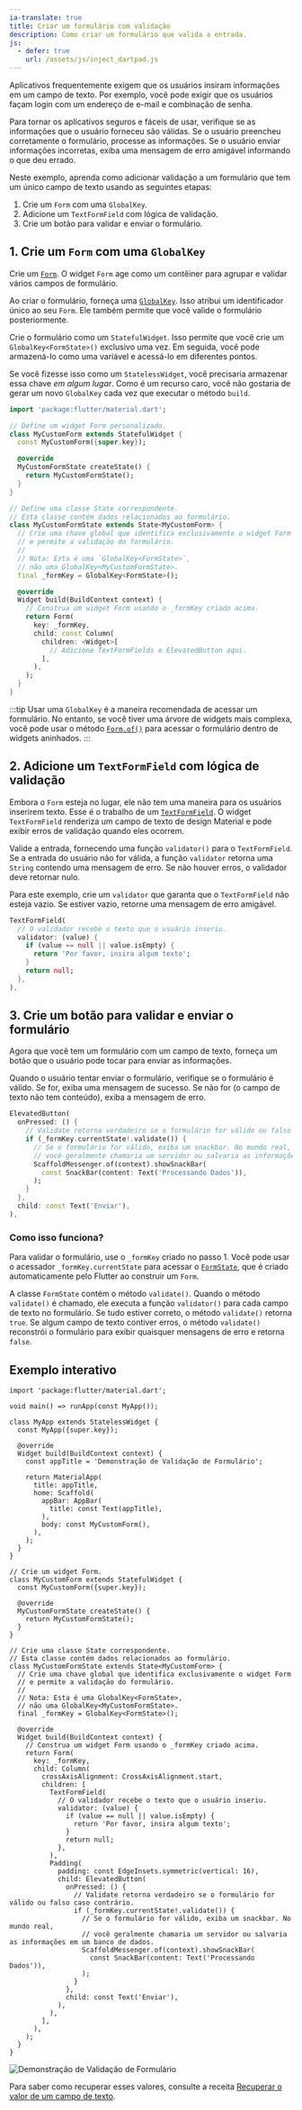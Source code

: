 ```yaml
---
ia-translate: true
title: Criar um formulário com validação
description: Como criar um formulário que valida a entrada.
js:
  - defer: true
    url: /assets/js/inject_dartpad.js
---
```


<?code-excerpt path-base="cookbook/forms/validation"?>

Aplicativos frequentemente exigem que os usuários insiram informações em um campo de texto.
Por exemplo, você pode exigir que os usuários façam login com um endereço de e-mail
e combinação de senha.

Para tornar os aplicativos seguros e fáceis de usar, verifique se as
informações que o usuário forneceu são válidas. Se o usuário preencheu corretamente
o formulário, processe as informações. Se o usuário enviar informações incorretas,
exiba uma mensagem de erro amigável informando o que deu
errado.

Neste exemplo, aprenda como adicionar validação a um formulário que tem
um único campo de texto usando as seguintes etapas:

  1. Crie um `Form` com uma `GlobalKey`.
  2. Adicione um `TextFormField` com lógica de validação.
  3. Crie um botão para validar e enviar o formulário.

## 1. Crie um `Form` com uma `GlobalKey`

Crie um [`Form`][].
O widget `Form` age como um contêiner para agrupar e
validar vários campos de formulário.

Ao criar o formulário, forneça uma [`GlobalKey`][].
Isso atribui um identificador único ao seu `Form`.
Ele também permite que você valide o formulário posteriormente.

Crie o formulário como um `StatefulWidget`.
Isso permite que você crie um `GlobalKey<FormState>()` exclusivo uma vez.
Em seguida, você pode armazená-lo como uma variável e acessá-lo em diferentes pontos.

Se você fizesse isso como um `StatelessWidget`, você precisaria armazenar essa chave *em algum lugar*.
Como é um recurso caro, você não gostaria de gerar um novo
`GlobalKey` cada vez que executar o método `build`.

<?code-excerpt "lib/form.dart"?>
```dart
import 'package:flutter/material.dart';

// Define um widget Form personalizado.
class MyCustomForm extends StatefulWidget {
  const MyCustomForm({super.key});

  @override
  MyCustomFormState createState() {
    return MyCustomFormState();
  }
}

// Define uma classe State correspondente.
// Esta classe contém dados relacionados ao formulário.
class MyCustomFormState extends State<MyCustomForm> {
  // Crie uma chave global que identifica exclusivamente o widget Form
  // e permite a validação do formulário.
  //
  // Nota: Esta é uma `GlobalKey<FormState>`,
  // não uma GlobalKey<MyCustomFormState>.
  final _formKey = GlobalKey<FormState>();

  @override
  Widget build(BuildContext context) {
    // Construa um widget Form usando o _formKey criado acima.
    return Form(
      key: _formKey,
      child: const Column(
        children: <Widget>[
          // Adicione TextFormFields e ElevatedButton aqui.
        ],
      ),
    );
  }
}
```

:::tip
Usar uma `GlobalKey` é a maneira recomendada de acessar um formulário.
No entanto, se você tiver uma árvore de widgets mais complexa,
você pode usar o método [`Form.of()`][] para
acessar o formulário dentro de widgets aninhados.
:::

## 2. Adicione um `TextFormField` com lógica de validação

Embora o `Form` esteja no lugar,
ele não tem uma maneira para os usuários inserirem texto.
Esse é o trabalho de um [`TextFormField`][].
O widget `TextFormField` renderiza um campo de texto de design Material
e pode exibir erros de validação quando eles ocorrem.

Valide a entrada, fornecendo uma função `validator()` para o
`TextFormField`. Se a entrada do usuário não for válida,
a função `validator` retorna uma `String` contendo
uma mensagem de erro.
Se não houver erros, o validador deve retornar nulo.

Para este exemplo, crie um `validator` que garanta que o
`TextFormField` não esteja vazio. Se estiver vazio,
retorne uma mensagem de erro amigável.

<?code-excerpt "lib/main.dart (TextFormField)"?>
```dart
TextFormField(
  // O validador recebe o texto que o usuário inseriu.
  validator: (value) {
    if (value == null || value.isEmpty) {
      return 'Por favor, insira algum texto';
    }
    return null;
  },
),
```

## 3. Crie um botão para validar e enviar o formulário

Agora que você tem um formulário com um campo de texto,
forneça um botão que o usuário pode tocar para enviar as informações.

Quando o usuário tentar enviar o formulário, verifique se o formulário é válido.
Se for, exiba uma mensagem de sucesso.
Se não for (o campo de texto não tem conteúdo), exiba a mensagem de erro.

<?code-excerpt "lib/main.dart (ElevatedButton)" replace="/^child\: //g"?>
```dart
ElevatedButton(
  onPressed: () {
    // Validate retorna verdadeiro se o formulário for válido ou falso caso contrário.
    if (_formKey.currentState!.validate()) {
      // Se o formulário for válido, exiba um snackbar. No mundo real,
      // você geralmente chamaria um servidor ou salvaria as informações em um banco de dados.
      ScaffoldMessenger.of(context).showSnackBar(
        const SnackBar(content: Text('Processando Dados')),
      );
    }
  },
  child: const Text('Enviar'),
),
```

### Como isso funciona?

Para validar o formulário, use o `_formKey` criado no
passo 1. Você pode usar o acessador `_formKey.currentState`
para acessar o [`FormState`][],
que é criado automaticamente pelo Flutter ao construir um `Form`.

A classe `FormState` contém o método `validate()`.
Quando o método `validate()` é chamado, ele executa a função `validator()`
para cada campo de texto no formulário.
Se tudo estiver correto, o método `validate()` retorna `true`.
Se algum campo de texto contiver erros, o método `validate()`
reconstrói o formulário para exibir quaisquer mensagens de erro e retorna `false`.

## Exemplo interativo

<?code-excerpt "lib/main.dart"?>
```dartpad title="Exemplo prático de validação de formulário Flutter no DartPad" run="true"
import 'package:flutter/material.dart';

void main() => runApp(const MyApp());

class MyApp extends StatelessWidget {
  const MyApp({super.key});

  @override
  Widget build(BuildContext context) {
    const appTitle = 'Demonstração de Validação de Formulário';

    return MaterialApp(
      title: appTitle,
      home: Scaffold(
        appBar: AppBar(
          title: const Text(appTitle),
        ),
        body: const MyCustomForm(),
      ),
    );
  }
}

// Crie um widget Form.
class MyCustomForm extends StatefulWidget {
  const MyCustomForm({super.key});

  @override
  MyCustomFormState createState() {
    return MyCustomFormState();
  }
}

// Crie uma classe State correspondente.
// Esta classe contém dados relacionados ao formulário.
class MyCustomFormState extends State<MyCustomForm> {
  // Crie uma chave global que identifica exclusivamente o widget Form
  // e permite a validação do formulário.
  //
  // Nota: Esta é uma GlobalKey<FormState>,
  // não uma GlobalKey<MyCustomFormState>.
  final _formKey = GlobalKey<FormState>();

  @override
  Widget build(BuildContext context) {
    // Construa um widget Form usando o _formKey criado acima.
    return Form(
      key: _formKey,
      child: Column(
        crossAxisAlignment: CrossAxisAlignment.start,
        children: [
          TextFormField(
            // O validador recebe o texto que o usuário inseriu.
            validator: (value) {
              if (value == null || value.isEmpty) {
                return 'Por favor, insira algum texto';
              }
              return null;
            },
          ),
          Padding(
            padding: const EdgeInsets.symmetric(vertical: 16),
            child: ElevatedButton(
              onPressed: () {
                // Validate retorna verdadeiro se o formulário for válido ou falso caso contrário.
                if (_formKey.currentState!.validate()) {
                  // Se o formulário for válido, exiba um snackbar. No mundo real,
                  // você geralmente chamaria um servidor ou salvaria as informações em um banco de dados.
                  ScaffoldMessenger.of(context).showSnackBar(
                    const SnackBar(content: Text('Processando Dados')),
                  );
                }
              },
              child: const Text('Enviar'),
            ),
          ),
        ],
      ),
    );
  }
}
```

<noscript>
  <img src="/assets/images/docs/cookbook/form-validation.gif" alt="Demonstração de Validação de Formulário" class="site-mobile-screenshot" />
</noscript>

Para saber como recuperar esses valores, consulte a receita
[Recuperar o valor de um campo de texto][].

[Recuperar o valor de um campo de texto]: /cookbook/forms/retrieve-input
[`Form`]: {{site.api}}/flutter/widgets/Form-class.html
[`Form.of()`]: {{site.api}}/flutter/widgets/Form/of.html
[`FormState`]: {{site.api}}/flutter/widgets/FormState-class.html
[`GlobalKey`]: {{site.api}}/flutter/widgets/GlobalKey-class.html
[`TextFormField`]: {{site.api}}/flutter/material/TextFormField-class.html
